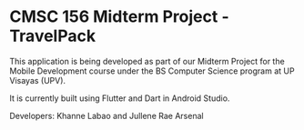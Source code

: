 CMSC 156 Midterm Project - TravelPack
=======
This application is being developed as part of our Midterm Project for the Mobile Development course under the BS Computer Science program at UP Visayas (UPV).

It is currently built using Flutter and Dart in Android Studio.

Developers: Khanne Labao and Jullene Rae Arsenal
